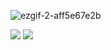 ![ezgif-2-aff5e67e2b](https://user-images.githubusercontent.com/92919697/158049605-ecd82f89-25eb-4214-87ba-c69c3a576326.gif)

<img src="https://github-readme-stats.vercel.app/api?username=neyaznafiz&show_icons=true&theme=light&line_height=33.5"> <img src="https://github-readme-stats.vercel.app/api/top-langs/?username=neyaznafiz&theme=light&hide_langs_below=1">

